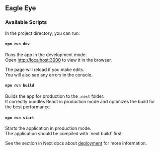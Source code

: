 ## Eagle Eye

### Available Scripts

In the project directory, you can run:

#### `npm run dev`

Runs the app in the development mode.  
Open [http://localhost:3000](http://localhost:3000) to view it in the browser.

The page will reload if you make edits.<br>
You will also see any errors in the console.

#### `npm run build`

Builds the app for production to the `.next` folder.  
It correctly bundles React in production mode and optimizes the build for the best performance.

#### `npm run start`

Starts the application in production mode.  
The application should be compiled with \`next build\` first.

See the section in Next docs about [deployment](https://github.com/zeit/next.js/wiki/Deployment) for more information.
